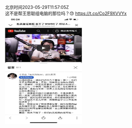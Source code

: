北京时间2023-05-29T11:57:05Z<br>这不是帮王思聪组电脑的那位吗？😓 https://t.co/Co2F9XVVYx<br><img src='/temp/image/2023/u-Month-5/1663031683728433152_0.jpg' width='250' height='350'><br><br>